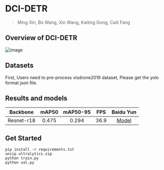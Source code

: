 # DCI-DETR

> Ming Xin, Bo Wang, Xin Wang, Kaiting Gong, Caili Fang

## Overview of DCI-DETR

![image](https://github.com/user-attachments/assets/29a50324-9083-45e4-b87e-5c3e338d5245)




## Datasets

First, Users need to pre-process visdrone2019 dataset, Please get the yolo format json file.

## Results and models

|  Backbone  | mAP50 | mAP50-95 | FPS  |                          Baidu Yun                           |
| :--------: | :---: | :------: | :--: | :----------------------------------------------------------: |
| Resnet-r18 | 0.475 |  0.294   | 36.9 | [Model](https://pan.baidu.com/s/1xtyd-czXDKAN6rujVVVSrg?pwd=853p) |

## Get Started

```
pip install -r requirements.txt
unzip ultralytics.zip
python train.py
python val.py
```

